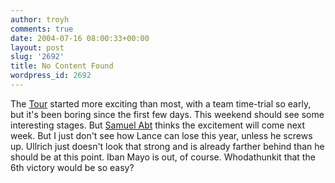 ```yaml
---
author: troyh
comments: true
date: 2004-07-16 08:00:33+00:00
layout: post
slug: '2692'
title: No Content Found
wordpress_id: 2692
---
```


The [Tour](http://www.letour.fr/) started more exciting than most, with a team time-trial so early, but it's been boring since the first few days. This weekend should see some interesting stages. But [Samuel Abt](http://www.iht.com/articles/529597.html) thinks the excitement will come next week. But I just don't see how Lance can lose this year, unless he screws up. Ullrich just doesn't look that strong and is already farther behind than he should be at this point. Iban Mayo is out, of course. Whodathunkit that the 6th victory would be so easy?
